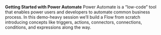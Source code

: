 **Getting Started with Power Automate**
Power Automate is a “low-code” tool that enables power users and developers to automate common business process. In this demo-heavy session we’ll build a Flow from scratch introducing concepts like triggers, actions, connectors, connections, conditions, and expressions along the way.
